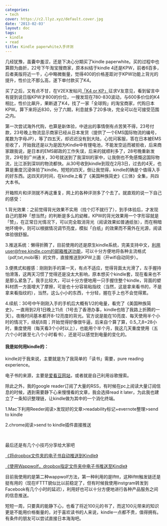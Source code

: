 ```yaml
---
categories:
- tech
cover: https://c2.llyz.xyz/default.cover.jpg
date: '2013-02-03'
layout: doc
tags:
- kindle
- read
title: Kindle paperwhite入手评测
---
```


几经犹豫，虽囊中羞涩，还是下决心分期买了kindle paperwhite。买的过程中也算颇为曲折，22号下午淘宝搜商家，原本纠结于kindle 4还是KPW，前者6百多，后者美版将近一千，心中略微衡量，觉得400的价格差距对于KPW功能上背光的提升，性价比不那么高，遂下单付款买了K4。

买了之后，又有点不甘，在V2EX发帖问[「K4 or KP」](https://v2ex.com/t/58283#reply23)征求V友意见，看到留言中有提到说日版KPW才800的价位，一搜发现在780-830波动，与600多价位的K4相比，性价比飙升，果断退了K4，找了一家「全球购」的淘宝商家，代购日本KPW。算下来将近830，分了六期，利息就多了20多块，完全可以在可接受范围之内。

第一次尝试海外代购，也算是新体验，中途出的事情倒有点苦笑不得，23号付款，23号晚上物流显示商家已经从日本发货（提供了一个EMS国际物流的编号，尾数为字母JP），等了四五天，却迟迟没有到大陆，心忧问客服，答在日本被EMS拒收了，开始我还是以为是因为Kindle中有锂电池，不能发空运而被拒收，后来商家跟我说，是日本的EMS邮政的工作失误，后来的就顺利多了，28号晚重新发货，29号到广州通关，30号就送到了我深圳的家中，让我倒也不免感慨这国际物流，比江浙到深圳的物流都快。从30号收到kindle到现在2月3日，过去的4天，也算是重度沉浸体验了kindle。短短的四天，倒让我觉得，kindle的确是个值得入手的好东西。这四天的时间，在kindle上看了《美国种族简史》《三体》全集，共四大本书。

开箱照片和评测就不再这重复，网上的各种评测多了个去了。就直观的说一下自己的感受：

1.背光效果：之前觉得背光效果不实用（找个灯不就行了），到手体验后，才发现自己的那种「想当然」的判断是多么的幼稚，KPW的背光效果用一个字形容就是「赞」，在正常日光情况下，可以完全取消背光（阅读效果如普通纸张），而在稍暗地环境中，则可以根据情况调节亮度，模拟「白纸」的效果而不需外在光源，阅读体验很舒服。

3.推送系统：懒得折腾了，目前使用的还是原生kindle系统，完美支持中文，利用user@free.kindle.com的邮箱推送功能，可以十分方便地将各种主流格式（pdf,txt,mobi等）的文件，直接推送到KPW上面（开wifi自动同步）。

3.便携式和握感：刚刚到手的第一天，有点不适应，觉得背面太光滑了，左手握持怕滑落，这两天习惯了觉得还是没太大影响，原本想买个kindle套，现在看来也不是那么紧急了。我手比较大，可以十分方便地用一只手握住整个kindle，背面的塑料材质一方面增大了摩擦，可是也十分容易粘指纹（当然，这是拿来看书的，不是拿来看指纹的），当然，这么小小的东西，十分轻，握在手上也不会觉得累。

4.续航：30号中午刚刚入手的手机后大概有1/2的电量，看完了《美国种族简史》，一直用到2月1日晚上11点（1号去了香港办事，kindle也陪了我路上折腾的一天）。夜晚时间基本都开8-12亮度的背光。官方说是能在10亮度、每天使用半个小时的情况下，续航8周；开始觉得好像很牛逼，后来自个算了算，0.5_7_8=28小时，重度使用（每天看3个小时以上），也能用个半个月，我这几天重度使用（五六个小时甚至七八个小时看书），还是可以感觉到电量的变化的。

#### 我是如何用kindle的：

kindle对于我来说，主要就是为了我简单的「读书」需要，pure reading experience。

电子书的来源，主要是[爱看豆网站](https://ikandou.com/)，或者就是自己利用谷歌搜索。

除此之外，我的google reader订阅了大量的RSS，有时候在pc上阅读大量订阅信息的时候，遇到需要静下心来慢慢看的文章，我会选择read it later，为此我也建立了一条知识整理链，让kindle做为其中的一个消化终端。

1.Mac下利用Reeder阅读>发现好的文章>readability标记+evernote整理>send to kindle

2.chrome阅读>send to kindle插件直接推送

 

最后还是有几个小技巧分享给大家吧

[《将dropbox文件夹的电子书自动推送到Kindle》](https://irising.me/2012/03/14080/)

[《使用Wappwolf，dropbox指定文件夹中电子书推送至Kindle》](https://ifeiyang.cn/archives/2636.html)

目前我使用的是第二种wappwolf方法，第一种利用的是Ifttt，这种ifttt触发链还是挺有用的（现在IFTTT貌似比以前稳定了，但有时候我使用instgram转发到Facebook有几个小时的延迟），利用好也可以十分方便地进行各种产品服务之间的信息推送。

短短一周，只要真的能静下心，也看了将近100元的书了，而这100元带来的知识更是不能用价格衡量的，对于喜欢读书的人来说，kindle一点都不贵，值得拥有。有条件的朋友可以尝试直接日本海淘吧。
